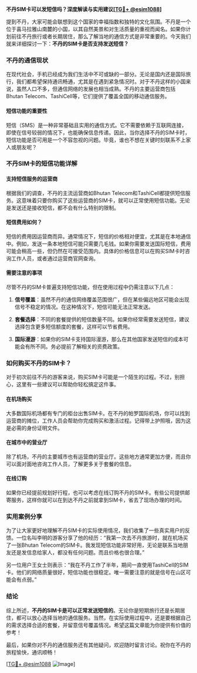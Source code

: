 **不丹SIM卡可以发短信吗？深度解读与实用建议[[TG💪+ @esim1088](https://t.me/s/esim1088)]**

提到不丹，大家可能会联想到这个国家的幸福指数和独特的文化氛围。不丹是一个位于喜马拉雅山南麓的小国，以其自然美景和对生活质量的重视而闻名。如果你计划前往不丹旅行或者长期居住，那么了解当地的通信方式是非常重要的。今天我们就来详细探讨一下：**不丹的SIM卡是否支持发送短信？**

### 不丹的通信现状

在现代社会，手机已经成为我们生活中不可或缺的一部分。无论是国内还是国际旅行，我们都希望保持通讯畅通，尤其是在遇到紧急情况时。对于不丹这样的小国来说，虽然人口不多，但通信网络的发展也相当成熟。不丹的主要运营商包括Bhutan Telecom、TashiCell等，它们提供了覆盖全国的移动通信服务。

#### 短信功能的重要性

短信（SMS）是一种非常基础且实用的通信方式。它不需要依赖于互联网连接，即使在信号较弱的情况下，也能确保信息传递。因此，当你选择不丹的SIM卡时，短信功能是否可用是一个不容忽视的问题。毕竟，谁也不想在关键时刻联系不上家人或朋友呢？

### 不丹SIM卡的短信功能详解

#### 支持短信服务的运营商

根据我们的调查，不丹的主流运营商如Bhutan Telecom和TashiCell都提供短信服务。这意味着只要你购买了这些运营商的SIM卡，就可以正常使用短信功能。无论是发送还是接收短信，都不会有什么特别的限制。

#### 短信费用如何？

短信的费用因运营商而异。通常情况下，短信的价格相对便宜，尤其是在本地通信中。例如，发送一条本地短信可能只需要几毛钱。如果你需要发送国际短信，费用可能会稍高一些，但仍然在可接受范围内。具体的价格信息可以在购买SIM卡时咨询工作人员，或者通过运营商官网查询。

#### 需要注意的事项

尽管不丹的SIM卡普遍支持短信功能，但在使用过程中仍需注意以下几点：

1. **信号覆盖**：虽然不丹的通信网络覆盖范围很广，但在某些偏远地区可能会出现信号不稳定的情况。在这种情况下，短信可能无法正常发送。
   
2. **套餐选择**：不同的套餐提供的短信数量不同。如果你经常需要发送短信，建议选择包含更多短信额度的套餐，这样可以节省费用。

3. **国际漫游**：如果你的SIM卡支持国际漫游，那么在其他国家发送短信的成本可能会有所不同。务必提前了解相关的资费政策。

### 如何购买不丹的SIM卡？

对于初次前往不丹的游客来说，购买SIM卡可能是一个陌生的过程。不过，别担心，这里有一些建议可以帮助你轻松搞定这件事。

#### 在机场购买

大多数国际机场都有专门的柜台出售SIM卡。在不丹的帕罗国际机场，你可以找到运营商的摊位，工作人员会帮助你完成购买和激活过程。记得带上护照哦，因为这是必需的身份证明文件。

#### 在城市中的营业厅

除了机场，不丹的主要城市也有运营商的营业厅。这些地方通常更加方便，而且你可以面对面地咨询工作人员，了解更多关于套餐的信息。

#### 在线订购

如果你已经提前规划好行程，也可以考虑在线订购不丹的SIM卡。有些公司提供邮寄服务，这样你就可以在到达不丹之前就拿到SIM卡，省去了现场办理的时间。

### 实用案例分享

为了让大家更好地理解不丹SIM卡的实际使用情况，我们收集了一些真实用户的反馈。一位名叫李明的游客分享了他的经历：“我第一次去不丹旅游时，就在机场买了一张Bhutan Telecom的SIM卡。我发现短信功能非常好用，无论是联系当地朋友还是发信息给家人，都没有任何问题。而且价格也很合理。”

另一位用户王女士则表示：“我在不丹工作了半年，期间一直使用TashiCell的SIM卡。他们的网络质量很好，短信功能也很稳定。唯一需要注意的就是信号在山区可能会有点弱。”

### 结论

综上所述，**不丹的SIM卡是可以正常发送短信的**。无论你是短期旅行还是长期居住，都可以放心选择当地的通信服务。当然，在实际使用过程中，还是要根据自己的需求选择合适的套餐，并留意信号覆盖情况。希望这篇文章能为你提供有价值的参考！

最后，如果你对不丹的通信服务还有其他疑问，欢迎随时留言讨论。祝你在不丹的旅程愉快，通讯顺畅！

[[TG💪+ @esim1088](https://t.me/s/esim1088) ![Image](https://i.postimg.cc/4NQfJmqS/Snipaste-2025-05-13-00-14-12.png)]
